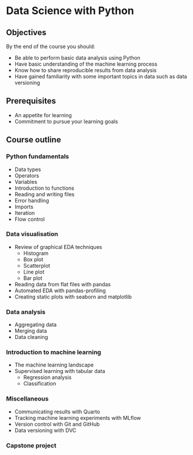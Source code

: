 Data Science with Python
================

## Objectives

By the end of the course you should:

- Be able to perform basic data analysis using Python
- Have basic understanding of the machine learning process
- Know how to share reproducible results from data analysis
- Have gained familiarity with some important topics in data such as
  data versioning

## Prerequisites

- An appetite for learning
- Commitment to pursue your learning goals

## Course outline

### Python fundamentals

- Data types
- Operators
- Variables
- Introduction to functions
- Reading and writing files
- Error handling
- Imports
- Iteration
- Flow control

### Data visualisation

- Review of graphical EDA techniques
  - Histogram
  - Box plot
  - Scatterplot
  - Line plot
  - Bar plot
- Reading data from flat files with pandas
- Automated EDA with pandas-profiling
- Creating static plots with seaborn and matplotlib

### Data analysis

- Aggregating data
- Merging data
- Data cleaning

### Introduction to machine learning

- The machine learning landscape
- Supervised learning with tabular data
  - Regression analysis
  - Classification

### Miscellaneous

- Communicating results with Quarto
- Tracking machine learning experiments with MLflow
- Version control with Git and GitHub
- Data versioning with DVC

### Capstone project
